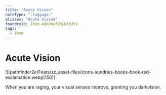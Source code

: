 ```yaml
---
title: "Acute Vision"
noteType: ":luggage:"
aliases: "Acute Vision"
foundryId: Item.4qKH6uf9KLNl83YV
tags:
  - Item
---
```


# Acute Vision
![[pathfinder2e/Feats/zz_asset-files/icons-sundries-books-book-red-exclamation.webp|150]]

When you are raging, your visual senses improve, granting you darkvision.
